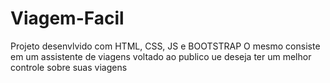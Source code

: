 # Viagem-Facil

Projeto desenvlvido com HTML, CSS, JS e BOOTSTRAP
O mesmo consiste em um assistente de viagens voltado ao publico ue deseja ter um melhor controle sobre suas viagens 
